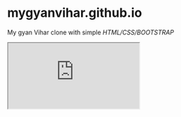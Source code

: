 # mygyanvihar.github.io
My gyan Vihar clone with simple <i>HTML/CSS/BOOTSTRAP </i>
<iframe src="https://push1697.github.io/mygyanvihar.github.io/" title="mygyanvihar.github.io"></iframe>

